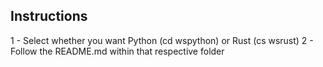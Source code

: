 ## Instructions

1 - Select whether you want Python (cd wspython) or Rust (cs wsrust)
2 - Follow the README.md within that respective folder

